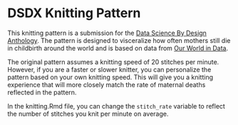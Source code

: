 # DSDX Knitting Pattern

This knitting pattern is a submission for the [Data Science By Design Anthology](http://datasciencebydesign.org/grants). The pattern is designed to visceralize how often mothers still die in childbirth around the world and is based on data from [Our World in Data](https://ourworldindata.org/maternal-mortality). 

The original pattern assumes a knitting speed of 20 stitches per minute. However, if you are a faster or slower knitter, you can personalize the pattern based on your own knitting speed. This will give you a knitting experience that will more closely match the rate of maternal deaths reflected in the pattern.

In the knitting.Rmd file, you can change the `stitch_rate` variable to reflect the number of stitches you knit per minute on average.

